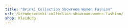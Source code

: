 ```yaml
---
title: "Brinki Collection Showroom Women Fashion"
url: /bremen/brinki-collection-showroom-women-fashion/
shop: Kleidung
---
```

